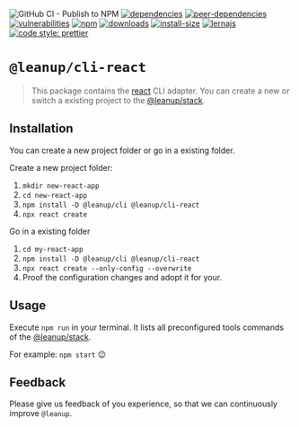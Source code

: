 ![GitHub CI - Publish to NPM](https://github.com/leanupjs/leanup/workflows/GitHub%20CI%20-%20Publish%20to%20NPM/badge.svg)
[![dependencies][dependencies]][dependencies-url]
[![peer-dependencies][peer-dependencies]][peer-dependencies-url]
[![vulnerabilities][vulnerabilities]][vulnerabilities-url]
[![npm][npm]][npm-url]
[![downloads][downloads]][downloads-url]
[![install-size][install-size]][install-size-url]
[![lernajs][lernajs]][lernajs-url]
[![code style: prettier](https://img.shields.io/badge/code_style-prettier-ff69b4.svg)](https://github.com/prettier/prettier)

[npm]: https://img.shields.io/npm/v/@leanup/cli-react
[npm-url]: https://www.npmjs.com/package/@leanup/cli-react
[dependencies]: https://status.david-dm.org/gh/leanupjs/leanup.svg?path=packages/cli/frameworks/react&ref=release/1.1
[dependencies-url]: https://david-dm.org/leanupjs/leanup?path=packages/cli/frameworks/react&ref=release/1.1
[peer-dependencies]: https://status.david-dm.org/gh/leanupjs/leanup.svg?path=packages/cli/frameworks/react&ref=release/1.1&type=peer
[peer-dependencies-url]: https://david-dm.org/leanupjs/leanup?path=packages/cli/frameworks/react&ref=release/1.1&type=peer
[vulnerabilities]: https://img.shields.io/snyk/vulnerabilities/npm/@leanup/cli-react
[vulnerabilities-url]: https://snyk.io/test/npm/@leanup/cli-react
[downloads]: https://img.shields.io/npm/dt/@leanup/cli-react
[downloads-url]: https://npmcharts.com/compare/@leanup/cli-react?minimal=true
[install-size]: https://packagephobia.now.sh/badge?p=@leanup/cli-react@next
[install-size-url]: https://packagephobia.now.sh/result?p=@leanup/cli-react@next
[lernajs]: https://img.shields.io/badge/managed%20with-lerna-blueviolet
[lernajs-url]: https://lerna.js.org

# `@leanup/cli-react`

> This package contains the [react](https://reactjs.org) CLI adapter. You can create a new or switch a existing project to the [@leanup/stack](https://www.npmjs.com/package/@leanup/stack).

## Installation

You can create a new project folder or go in a existing folder.

Create a new project folder:

1. `mkdir new-react-app`
2. `cd new-react-app`
3. `npm install -D @leanup/cli @leanup/cli-react`
4. `npx react create`

Go in a existing folder

1. `cd my-react-app`
2. `npm install -D @leanup/cli @leanup/cli-react`
3. `npx react create --only-config --overwrite`
4. Proof the configuration changes and adopt it for your.

## Usage

Execute `npm run` in your terminal. It lists all preconfigured tools commands of the [@leanup/stack](https://www.npmjs.com/package/@leanup/stack).

For example: `npm start` 😉

## Feedback

Please give us feedback of you experience, so that we can continuously improve `@leanup`.
